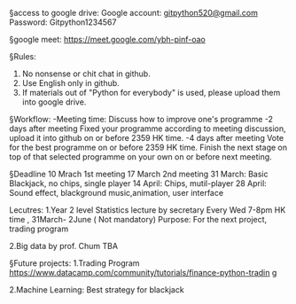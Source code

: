 §access to google drive:
Google account:
gitpython520@gmail.com
Password:
Gitpython1234567

§google meet:
https://meet.google.com/ybh-pinf-oao

§Rules:
1. No nonsense or chit chat in github.
2. Use English only in github.
3. If materials out of "Python for everybody" is used, please upload them into google drive.

§Workflow:
-Meeting time:
Discuss how to improve one's programme
-2 days after meeting
Fixed your programme according to meeting discussion, upload it into github on or before 2359 HK time.
-4 days after meeting
Vote for the best programme on or before 2359 HK time.
Finish the next stage on top of that selected programme on your own on or before next meeting.

§Deadline
10 Mrach 1st meeting
17 March 2nd meeting
31 March: Basic Blackjack, no chips, single player
14 April: Chips, mutil-player
28 April: Sound effect, blackground music,animation, user interface

Lecutres:
1.Year 2 level Statistics lecture by secretary
Every Wed 7-8pm HK time , 31March- 2June ( Not mandatory)
Purpose: For the next project, trading program

2.Big data by prof. Chum
TBA

§Future projects:
1.Trading Program
https://www.datacamp.com/community/tutorials/finance-python-tradin g

2.Machine Learning:
Best strategy for blackjack
